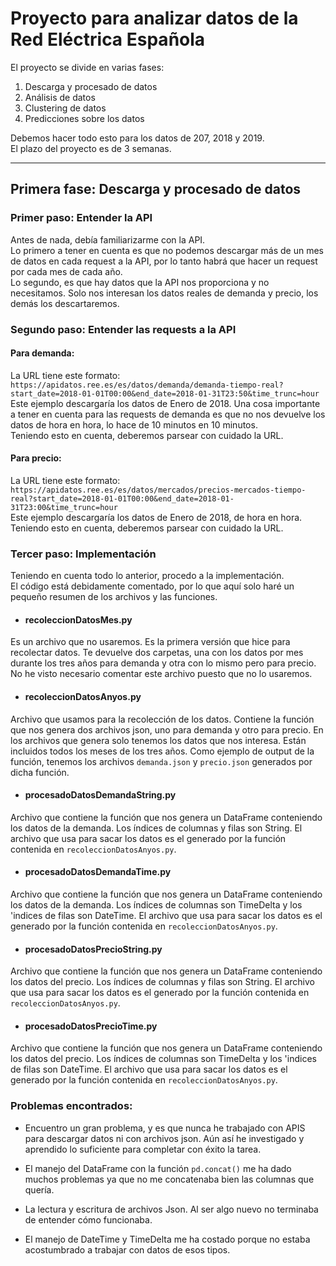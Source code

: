 # **Proyecto para analizar datos de la Red Eléctrica Española**

El proyecto se divide en varias fases:

1. Descarga y procesado de datos
2. Análisis de datos
3. Clustering de datos
4. Predicciones sobre los datos

 Debemos hacer todo esto para los datos de 207, 2018 y 2019.  
 El plazo del proyecto es de 3 semanas.

 ---
 
 ## **Primera fase: Descarga y procesado de datos**
 
 ### Primer paso: Entender la API
 Antes de nada, debía familiarizarme con la API.  
 Lo primero a tener en cuenta es que no podemos descargar más de un mes de datos en cada request a la API, por lo tanto
habrá que hacer un request por cada mes de cada año.  
 Lo segundo, es que hay datos que la API nos proporciona y no necesitamos. Solo nos interesan los datos reales de
demanda y precio, los demás los descartaremos.  

 ### Segundo paso: Entender las requests a la API
 #### Para demanda:
 La URL tiene este formato:  
 ```https://apidatos.ree.es/es/datos/demanda/demanda-tiempo-real?start_date=2018-01-01T00:00&end_date=2018-01-31T23:50&time_trunc=hour```  
 Este ejemplo descargaría los datos de Enero de 2018. Una cosa importante a tener en cuenta para las requests de demanda
es que no nos devuelve los datos de hora en hora, lo hace de 10 minutos en 10 minutos.  
 Teniendo esto en cuenta, deberemos parsear con cuidado la URL.
 
 #### Para precio:
 La URL tiene este formato:  
 ```https://apidatos.ree.es/es/datos/mercados/precios-mercados-tiempo-real?start_date=2018-01-01T00:00&end_date=2018-01-31T23:00&time_trunc=hour```  
 Este ejemplo descargaría los datos de Enero de 2018, de hora en hora.  
 Teniendo esto en cuenta, deberemos parsear con cuidado la URL.
 
 ### Tercer paso: Implementación
 Teniendo en cuenta todo lo anterior, procedo a la implementación.  
 El código está debidamente comentado, por lo que aquí solo haré un pequeño resumen de los archivos y las funciones.  
 
 * #### recoleccionDatosMes.py
 Es un archivo que no usaremos. Es la primera versión que hice para recolectar datos. Te devuelve dos carpetas, una con
los datos por mes durante los tres años para demanda y otra con lo mismo pero para precio. No he visto necesario
comentar este archivo puesto que no lo usaremos.

 * #### recoleccionDatosAnyos.py
 Archivo que usamos para la recolección de los datos. Contiene la función que nos genera dos archivos json, uno para 
demanda y otro para precio. En los archivos que genera solo tenemos los datos que nos interesa. Están incluidos todos 
los meses de los tres años. Como ejemplo de output de la función, tenemos los archivos ```demanda.json``` y 
```precio.json``` generados por dicha función.

 * #### procesadoDatosDemandaString.py
 Archivo que contiene la función que nos genera un DataFrame conteniendo los datos de la demanda. Los índices de
columnas y filas son String. El archivo que usa para sacar los datos es el generado por la función contenida en
```recoleccionDatosAnyos.py```.

 * #### procesadoDatosDemandaTime.py
 Archivo que contiene la función que nos genera un DataFrame conteniendo los datos de la demanda. Los índices de
columnas son TimeDelta y los 'indices de filas son DateTime. El archivo que usa para sacar los datos es el generado por
la función contenida en ```recoleccionDatosAnyos.py```.

 * #### procesadoDatosPrecioString.py
 Archivo que contiene la función que nos genera un DataFrame conteniendo los datos del precio. Los índices de
columnas y filas son String. El archivo que usa para sacar los datos es el generado por la función contenida en
```recoleccionDatosAnyos.py```.

 * #### procesadoDatosPrecioTime.py
 Archivo que contiene la función que nos genera un DataFrame conteniendo los datos del precio. Los índices de
columnas son TimeDelta y los 'indices de filas son DateTime. El archivo que usa para sacar los datos es el generado por
la función contenida en ```recoleccionDatosAnyos.py```.

 ### Problemas encontrados:
 * Encuentro un gran problema, y es que nunca he trabajado con APIS para descargar datos ni con archivos json. Aún así he 
investigado y aprendido lo suficiente para completar con éxito la tarea.  
 
 * El manejo del DataFrame con la función ```pd.concat()``` me ha dado muchos problemas ya que no me concatenaba bien las
columnas que quería.  
 
 * La lectura y escritura de archivos Json. Al ser algo nuevo no terminaba de entender cómo funcionaba.
 
 * El manejo de DateTime y TimeDelta me ha costado porque no estaba acostumbrado a trabajar con datos de esos tipos.
 